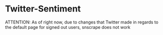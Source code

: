# Twitter-Sentiment
ATTENTION: As of right now, due to changes that Twitter made in regards to the default page for signed out users, snscrape does not work 
